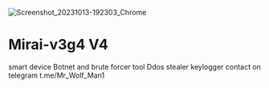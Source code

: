 ![Screenshot_20231013-192303_Chrome](https://github.com/Wolfarch1550/Mirai-v3g4/assets/106407968/ed65c891-8d96-4435-afa1-9e9ccfaaaf58)
# Mirai-v3g4 V4
smart device Botnet and brute forcer tool
Ddos
stealer
keylogger 
contact on telegram
t.me/Mr_Wolf_Man1
